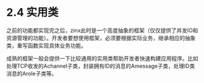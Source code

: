 # 2.4 实用类

之前的功能都实现完之后，zinx此时是一个高度抽象的框架（仅仅提供了并发IO和资源管理的功能）。开发者要想使用框架，必须要根据实际业务，继承相应的抽象类，重写函数实现具体业务功能。

成熟的框架一般会提供一下比较通用的实用类帮助开发者快速构建应用程序。比如处理TCP收发的Achannel子类，封装拥有ID的消息的Amessage子类，处理ID类消息的Arole子类等。


